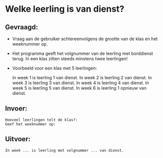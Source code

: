 # Welke leerling is van dienst?

## Gevraagd:

* Vraag aan de gebruiker achtereenvolgens de grootte van de klas en het weeknummer op. 
* Het programma geeft het volgnummer van de leerling met borddienst terug. In een klas zitten steeds minstens twee leerlingen!
* Voorbeeld voor een klas met 5 leerlingen:
 
  In week 1 is leerling 1 van dienst.
  In week 2 is leerling 2 van dienst.
  In week 3 is leerling 3 van dienst.
  In week 4 is leerling 4 van dienst.
  In week 5 is leerling 5 van dienst.
  In week 6 is leerling 1 opnieuw van dienst.

## Invoer:
```
Hoeveel leerlingen telt de klas?:
Geef het weeknummer op:
```

## Uitvoer: 

```
In week ... is leerling met volgnummer ... van dienst.
```
